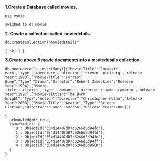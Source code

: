 **1.Create a Database called movies.**
```
use movie

swiched to db movie
```
**2. Create a collection called moviedetails.**
```
db.createCollection("moviedetails")

{ ok: 1 }
```
**3.Create above 5 movie documents into a moviedetails collection.**
```
db.moviedetails.insertMany([{"Movie-Title":"Jurassic Park","Type":"Adventure","Director":"Steven spielberg","Release Year":1993},{"Movie-Title":"Forrest Gump","Type":"Drama","Director":"Robert Zemeckies","Release Year":1994},{"Movie-Title":"Titanic","Type":"Romance","Director":"James Cameron","Release Year":1997},{"Movie-Tittle":"The Dark knight","Type":"Action","Director":"Christopher Nolan","Release Year":2008},{"Movie-Title":"Avatar","Type":"Science Fiction","Director":"James Cameron","Release Year":2009}])

{
  acknowledged: true,
  insertedIds: {
    '0': ObjectId("654d14407d07c6266d5d94fc"),
    '1': ObjectId("654d14407d07c6266d5d94fd"),
    '2': ObjectId("654d14407d07c6266d5d94fe"),
    '3': ObjectId("654d14407d07c6266d5d94ff"),
    '4': ObjectId("654d14407d07c6266d5d9500")
  }
}
```







